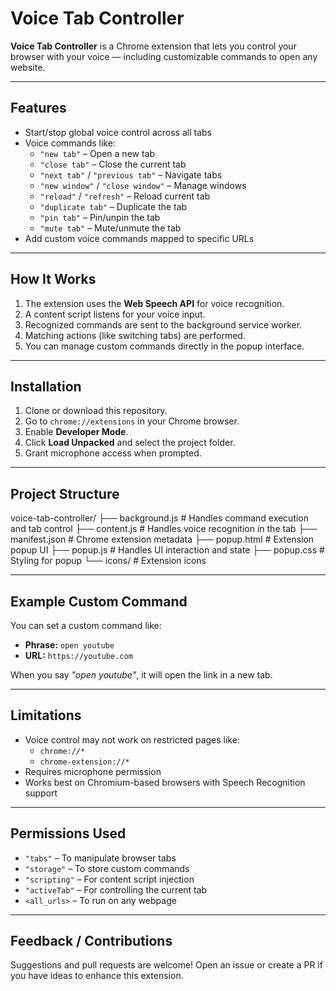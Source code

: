 # Voice Tab Controller

**Voice Tab Controller** is a Chrome extension that lets you control your browser with your voice — including customizable commands to open any website.

---

## Features

- Start/stop global voice control across all tabs
- Voice commands like:
  - `"new tab"` – Open a new tab
  - `"close tab"` – Close the current tab
  - `"next tab"` / `"previous tab"` – Navigate tabs
  - `"new window"` / `"close window"` – Manage windows
  - `"reload"` / `"refresh"` – Reload current tab
  - `"duplicate tab"` – Duplicate the tab
  - `"pin tab"` – Pin/unpin the tab
  - `"mute tab"` – Mute/unmute the tab
- Add custom voice commands mapped to specific URLs

---

## How It Works

1. The extension uses the **Web Speech API** for voice recognition.
2. A content script listens for your voice input.
3. Recognized commands are sent to the background service worker.
4. Matching actions (like switching tabs) are performed.
5. You can manage custom commands directly in the popup interface.

---

## Installation

1. Clone or download this repository.
2. Go to `chrome://extensions` in your Chrome browser.
3. Enable **Developer Mode**.
4. Click **Load Unpacked** and select the project folder.
5. Grant microphone access when prompted.

---

## Project Structure
voice-tab-controller/
├── background.js # Handles command execution and tab control
├── content.js # Handles voice recognition in the tab
├── manifest.json # Chrome extension metadata
├── popup.html # Extension popup UI
├── popup.js # Handles UI interaction and state
├── popup.css # Styling for popup
└── icons/ # Extension icons

---

## Example Custom Command

You can set a custom command like:

- **Phrase:** `open youtube`
- **URL:** `https://youtube.com`

When you say *"open youtube"*, it will open the link in a new tab.

---

## Limitations

- Voice control may not work on restricted pages like:
  - `chrome://*`
  - `chrome-extension://*`
- Requires microphone permission
- Works best on Chromium-based browsers with Speech Recognition support

---

## Permissions Used

- `"tabs"` – To manipulate browser tabs
- `"storage"` – To store custom commands
- `"scripting"` – For content script injection
- `"activeTab"` – For controlling the current tab
- `<all_urls>` – To run on any webpage

---

## Feedback / Contributions

Suggestions and pull requests are welcome! Open an issue or create a PR if you have ideas to enhance this extension.


